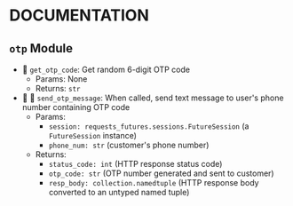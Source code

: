 # DOCUMENTATION

## `otp` Module

- :punch: `get_otp_code`: Get random 6-digit OTP code
  - Params: None
  - Returns: `str`
- :key: :punch: `send_otp_message`: When called, send text message to user's phone number containing OTP code
  - Params: 
    - `session: requests_futures.sessions.FutureSession` (a `FutureSession` instance)
    - `phone_num: str` (customer's phone number) 
  - Returns: 
    - `status_code: int` (HTTP response status code)
    - `otp_code: str` (OTP number generated and sent to customer)
    - `resp_body: collection.namedtuple` (HTTP response body converted to an untyped named tuple)
